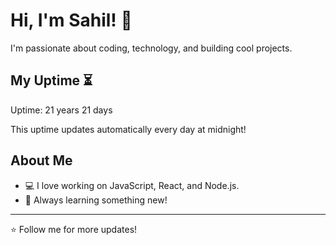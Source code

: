 # Hi, I'm Sahil! 👋

I'm passionate about coding, technology, and building cool projects.

## My Uptime ⏳
Uptime: 21 years 21 days

This uptime updates automatically every day at midnight!

## About Me
- 💻 I love working on JavaScript, React, and Node.js.
- 🎯 Always learning something new!

---

⭐️ Follow me for more updates!
